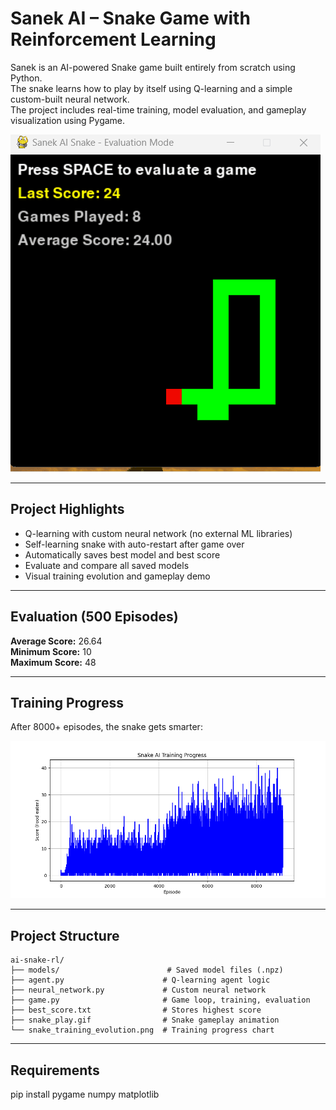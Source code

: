 #  Sanek AI – Snake Game with Reinforcement Learning

Sanek is an AI-powered Snake game built entirely from scratch using Python.  
The snake learns how to play by itself using Q-learning and a simple custom-built neural network.  
The project includes real-time training, model evaluation, and gameplay visualization using Pygame.

![Snake Gameplay](ai-snake-rl/snake_play.gif)

---

##  Project Highlights

- Q-learning with custom neural network (no external ML libraries)
- Self-learning snake with auto-restart after game over
- Automatically saves best model and best score
- Evaluate and compare all saved models
- Visual training evolution and gameplay demo

---

##  Evaluation (500 Episodes)

**Average Score:** 26.64  
**Minimum Score:** 10  
**Maximum Score:** 48

---

##  Training Progress

After 8000+ episodes, the snake gets smarter:

![Training Progress](ai-snake-rl/snake_training_evolution.png)

---

##  Project Structure
```
ai-snake-rl/
├── models/                        # Saved model files (.npz)
├── agent.py                      # Q-learning agent logic
├── neural_network.py             # Custom neural network
├── game.py                       # Game loop, training, evaluation
├── best_score.txt                # Stores highest score
├── snake_play.gif                # Snake gameplay animation
└── snake_training_evolution.png  # Training progress chart
```



---

## Requirements

pip install pygame numpy matplotlib

